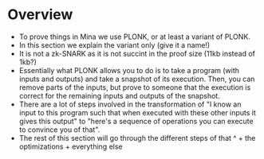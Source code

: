 # Overview

- To prove things in Mina we use PLONK, or at least a variant of PLONK.
- In this section we explain the variant only (give it a name!)
- It is not a zk-SNARK as it is not succint in the proof size (11kb instead of 1kb?)
- Essentially what PLONK allows you to do is to take a program (with inputs and outputs) and take a snapshot of its execution. Then, you can remove parts of the inputs, but prove to someone that the execution is correct for the remaining inputs and outputs of the snapshot.
- There are a lot of steps involved in the transformation of "I know an input to this program such that when executed with these other inputs it gives this output" to "here's a sequence of operations you can execute to convince you of that".
- The rest of this section will go through the different steps of that ^ + the optimizations + everything else
